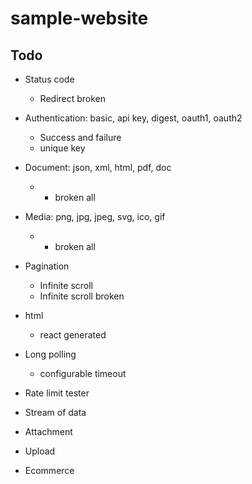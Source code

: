 # sample-website

## Todo

- Status code
  - Redirect broken
- Authentication: basic, api key, digest, oauth1, oauth2
  - Success and failure
  - unique key
- Document: json, xml, html, pdf, doc
  - - broken all
- Media: png, jpg, jpeg, svg, ico, gif
  - - broken all
- Pagination
  - Infinite scroll
  - Infinite scroll broken
- html
  - react generated
- Long polling
  - configurable timeout
- Rate limit tester
- Stream of data
- Attachment

- Upload
- Ecommerce
